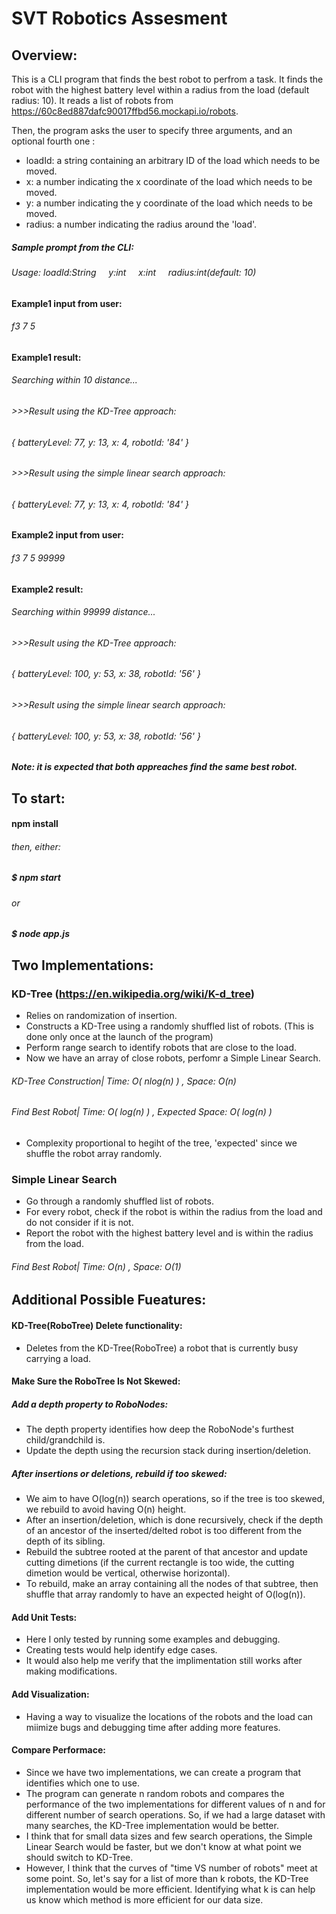 # SVT Robotics Assesment
 
 ## Overview:
 This is a CLI program that finds the best robot to perfrom a task.
 It finds the robot with the highest battery level within a radius from the load (default radius: 10).
 It reads a list of robots from https://60c8ed887dafc90017ffbd56.mockapi.io/robots.

 Then, the program asks the user to specify three arguments, and an optional fourth one :
- loadId: a string containing an arbitrary ID of the load which needs to be moved.
- x: a number indicating the x coordinate of the load which needs to be moved.
- y: a number indicating the y coordinate of the load which needs to be moved.
- radius: a number indicating the radius around the 'load'.

##### Sample prompt from the CLI: 
###### Usage: loadId:String &nbsp; &nbsp; y:int &nbsp; &nbsp;  x:int &nbsp; &nbsp;  radius:int(default: 10)


#### Example1 input from user:
###### f3 7 5

#### Example1 result:
###### Searching within 10 distance...
###### >>>Result using the KD-Tree approach:
###### { batteryLevel: 77, y: 13, x: 4, robotId: '84' }

###### >>>Result using the simple linear search approach:
###### { batteryLevel: 77, y: 13, x: 4, robotId: '84' }


#### Example2 input from user:
###### f3 7 5 99999


#### Example2 result:
###### Searching within 99999 distance...
###### >>>Result using the KD-Tree approach:
###### { batteryLevel: 100, y: 53, x: 38, robotId: '56' }

###### >>>Result using the simple linear search approach:
###### { batteryLevel: 100, y: 53, x: 38, robotId: '56' }


##### Note: it is expected that both appreaches find the same best robot.

## To start:
#### npm install
###### then, either:
##### $ npm start
###### or 
##### $ node app.js

## Two Implementations:
### KD-Tree (https://en.wikipedia.org/wiki/K-d_tree)
- Relies on randomization of insertion.
- Constructs a KD-Tree using a randomly shuffled list of robots. (This is done only once at the launch of the program)
- Perform range search to identify robots that are close to the load.
- Now we have an array of close robots, perfomr a Simple Linear Search.

###### KD-Tree Construction| Time: O( nlog(n) )  ,   Space: O(n)
###### Find Best Robot| Time: O( log(n) )  ,   Expected Space: O( log(n) )
- Complexity proportional to hegiht of the tree, 'expected' since we shuffle the robot array randomly.

### Simple Linear Search
- Go through a randomly shuffled list of robots.
- For every robot, check if the robot is within the radius from the load and do not consider if it is not.
- Report the robot with the highest battery level and is within the radius from the load.

###### Find Best Robot| Time: O(n)  ,   Space: O(1) 


## Additional Possible Fueatures:
#### KD-Tree(RoboTree) Delete functionality:
- Deletes from the KD-Tree(RoboTree) a robot that is currently busy carrying a load.

#### Make Sure the RoboTree Is Not Skewed:
##### Add a depth property to RoboNodes:
- The depth property identifies how deep the RoboNode's furthest child/grandchild is.
- Update the depth using the recursion stack during insertion/deletion.
##### After insertions or deletions, rebuild if too skewed:
- We aim to have O(log(n)) search operations, so if the tree is too skewed, we rebuild to avoid having O(n) height.
- After an insertion/deletion, which is done recursively, check if the depth of an ancestor of the inserted/delted robot is too different from the depth of its sibling.
- Rebuild the subtree rooted at the parent of that ancestor and update cutting dimetions (if the current rectangle is too wide, the cutting dimetion would be vertical, otherwise horizontal). 
- To rebuild, make an array containing all the nodes of that subtree, then shuffle that array randomly to have an expected height of O(log(n)).

#### Add Unit Tests:
- Here I only tested by running some examples and debugging.
- Creating tests would help identify edge cases.
- It would also help me verify that the implimentation still works after making modifications.

#### Add Visualization:
- Having a way to visualize the locations of the robots and the load can miimize bugs and debugging time after adding more features.

#### Compare Performace:
- Since we have two implementations, we can create a program that identifies which one to use.
- The program can generate n random robots and compares the performance of the two implementations for different values of n and for different number of search operations. So, if we had a large dataset with many searches, the KD-Tree implementation would be better.
- I think that for small data sizes and few search operations, the Simple Linear Search would be faster, but we don't know at what point we should switch to KD-Tree.
- However, I think that the curves of "time VS number of robots" meet at some point. So, let's say for a list of more than k robots, the KD-Tree implementation would be more efficient. Identifying what k is can help us know which method is more efficient for our data size.
